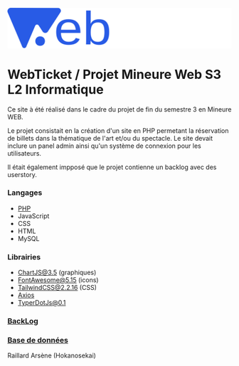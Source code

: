 ![logo](assets/images/svg/logo_full.svg)


# WebTicket / Projet Mineure Web S3 L2 Informatique

Ce site à été réalisé dans le cadre du projet de fin du semestre 3 en Mineure WEB.

Le projet consistait en la création d'un site en PHP permetant la réservation de billets dans la thématique de l'art et/ou du spectacle.
Le site devait inclure un panel admin ainsi qu'un système de connexion pour les utilisateurs.

Il était également impposé que le projet contienne un backlog avec des userstory.

### Langages
- [PHP](https://www.php.net)
- JavaScript
- CSS
- HTML
- MySQL

### Librairies

- [ChartJS@3.5](https://chartjs.org/) (graphiques)
- [FontAwesome@5.15](https://fontawesome.com/v5.15) (icons)
- [TailwindCSS@2.2.16](https://v2.tailwindcss.com/) (CSS)
- [Axios](https://axios-http.com/)
- [TyperDotJs@0.1](https://steven.codes/typerjs/)

### [BackLog](backlog.md)

### [Base de données](webticket.sql)

Raillard Arsène (Hokanosekai)
